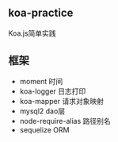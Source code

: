 ## koa-practice
Koa.js简单实践
## 框架
- moment 时间
- koa-logger 日志打印
- koa-mapper 请求对象映射
- mysql2 dao层
- node-require-alias 路径别名
- sequelize ORM
